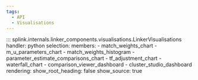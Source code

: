 ```yaml
---
tags:
  - API
  - Visualisations
---
```

::: splink.internals.linker_components.visualisations.LinkerVisualisations
    handler: python
    selection:
      members:
        - match_weights_chart
        - m_u_parameters_chart
        - match_weights_histogram
        - parameter_estimate_comparisons_chart
        - tf_adjustment_chart
        - waterfall_chart
        - comparison_viewer_dashboard
        - cluster_studio_dashboard
    rendering:
      show_root_heading: false
      show_source: true
